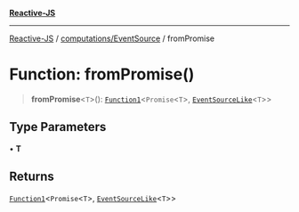 [**Reactive-JS**](../../../README.md)

***

[Reactive-JS](../../../README.md) / [computations/EventSource](../README.md) / fromPromise

# Function: fromPromise()

> **fromPromise**\<`T`\>(): [`Function1`](../../../functions/type-aliases/Function1.md)\<`Promise`\<`T`\>, [`EventSourceLike`](../../interfaces/EventSourceLike.md)\<`T`\>\>

## Type Parameters

• **T**

## Returns

[`Function1`](../../../functions/type-aliases/Function1.md)\<`Promise`\<`T`\>, [`EventSourceLike`](../../interfaces/EventSourceLike.md)\<`T`\>\>
